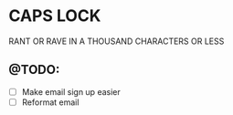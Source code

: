 # CAPS LOCK

RANT OR RAVE IN A THOUSAND CHARACTERS OR LESS

## @TODO:

- [ ] Make email sign up easier
- [ ] Reformat email
